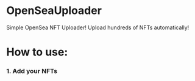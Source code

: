 # OpenSeaUploader

Simple OpenSea NFT Uploader! Upload hundreds of NFTs automatically!

# How to use:

### 1. Add your NFTs
